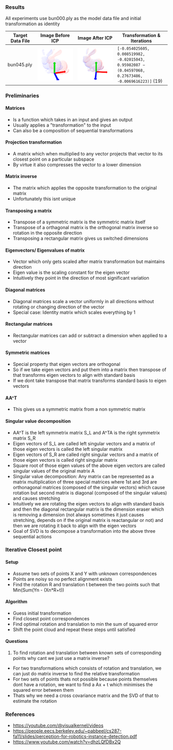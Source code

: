 ### Results
All experiments use bun000.ply as the model data file and initial transformation as identity

| Target Data File     | Image Before ICP       | Image After ICP        | Transformation & Iterations |
|---------------------|------------------------|------------------------|-------------------------------------|
| bun045.ply   | ![Before](media/b045_before.png) | ![After](media/b045_19_after.png)   | `[-0.054025605, 0.008519982,  -0.02015043, 0.95982087 − (0.04597068, 0.27673486, -0.0069616223)]` (19) |


### Preliminaries
#### Matrices
* Is a function which takes in an input and gives an output
* Usually applies a "transformation" to the input
* Can also be a composition of sequential transformations

#### Projection transformation
* A matrix which when multiplied to any vector projects that vector to its closest point on a particular subspace
* By virtue it also compresses the vector to a lower dimension

#### Matrix inverse
* The matrix which applies the opposite transformation to the original matrix
* Unfortunately this isnt unique

#### Transposing a matrix
* Transpose of a symmetric matrix is the symmetric matrix itself
* Transpose of a orthagonal matrix is the orthogonal matrix inverse so rotation in the opposite direction
* Transposing a rectangular matrix gives us switched dimensions

#### Eigenvectors/ Eigenvalues of matrix
* Vector which only gets scaled after matrix transformation but maintains direction
* Eigen value is the scaling constant for the eigen vector
* Intuitively they point in the direction of most significant variation

#### Diagonal matrices
* Diagonal matrices scale a vector uniformly in all directions without rotating or changing direction of the vector
* Special case: Identity matrix which scales everything by 1

#### Rectangular matrices
* Rectangular matrices can add or subtract a dimension when applied to a vector

#### Symmetric matrices
* Special property that eigen vectors are orthogonal
* So if we take eigen vectors and put them into a matrix then transpose of that transforms eigen vectors to align with standard basis
* If we dont take transpose that matrix transforms standard basis to eigen vectors

#### AA^T
* This gives us a symmetric matrix from a non symmetric matrix

#### Singular value decomposition
* AA^T is the left symmetrix matrix S_L and A^TA is the right symmetrix matrix S_R
* Eigen vectors of S_L are called left singular vectors and a matrix of those eigen vectors is called the left singular matrix
* Eigen vectors of S_R are called right singular vectors and a matrix of those eigen vectors is called right singular matrix
* Square root of those eigen values of the above eigen vectors are called singular values of the original matrix A
* Singular value decomposition: Any matrix can be represented as a matrix multiplication of three special matrices where 1st and 3rd are orthonagonal matrices (composed of the singular vectors) which cause rotation but second matrix is diagonal (composed of the singular values) and causes stretching
* Intuitively we are rotating the eigen vectors to align with standard basis and then the diagonal rectangular matrix is the dimension eraser which is removing a dimension (not always sometimes it just causes stretching, depends on if the original matrix is reactangular or not) and then we are rotating it back to align with the eigen vectors
* Goal of SVD is to decompose a transformation into the above three sequential actions

### Iterative Closest point
#### Setup
* Assume two sets of points X and Y with unknown correspondences
* Points are noisy so no perfect alignment exists
* Find the rotation R and translation t between the two points such that Min(Sum(Yn - (Xn*R+t))

#### Algorithm
* Guess initial transformation
* Find closest point correspondences
* Find optimal rotation and translation to min the sum of squared error
* Shift the point cloud and repeat these steps until satisfied

#### Questions
1. To find rotation and translation between known sets of corresponding points why cant we just use a matrix inverse?
* For two transformations which consists of rotation and translation, we can just do matrix inverse to find the relative transformation
* For two sets of points thats not possible because points themselves dont have a rotation, we want to find a Ax + t which minimises the squared error between them
* Thats why we need a cross covariance matrix and the SVD of that to estimate the rotation

### References
* https://youtube.com/@visualkernel/videos
* https://people.eecs.berkeley.edu/~pabbeel/cs287-fa11/slides/perception-for-robotics-instance-detection.pdf
* https://www.youtube.com/watch?v=dhzLQfDBx2Q
